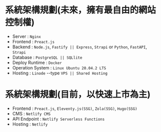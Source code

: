 # 系統架構規劃(未來，擁有最自由的網站控制權)
- Server : `Nginx`
- Frontend : `Preact.js`
- Backend : `Node.js`, `Fastify || Express`, `Strapi` or  `Python`, `FastAPI`, `Strapi`
- Database : `PostgreSQL || SQLlite`
- Deploy Runtime : `Docker`
- Operation System : `Linux Ubuntu 20.04.2 LTS`
- Hosting : `Linode` --type `VPS || Shared Hosting`

# 系統架構規劃(目前，以快速上市為主)
- Frontend : `Preact.js`, `Eleventy.js(SSG)`, `Zola(SSG)`, `Hugo(SSG)`
- CMS : `Netlify CMS`
- API Endpoint : `Netlify Serverless Functions`
- Hosting : `Netlify`
